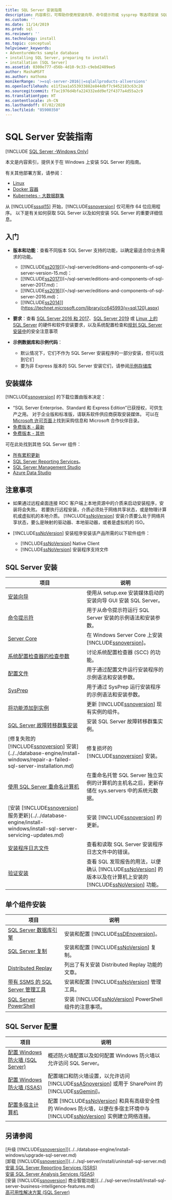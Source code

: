 ```yaml
---
title: SQL Server 安装指南
description: 内容索引，可帮助你使用安装向导、命令提示符或 sysprep 等选项安装 SQL Server 和关联组件。
ms.custom: ''
ms.date: 11/14/2019
ms.prod: sql
ms.reviewer: ''
ms.technology: install
ms.topic: conceptual
helpviewer_keywords:
- AdventureWorks sample database
- installing SQL Server, preparing to install
- installation [SQL Server]
ms.assetid: 0300e777-d56b-4d10-9c33-c9ebd2489ee5
author: MashaMSFT
ms.author: mathoma
monikerRange: '>=sql-server-2016||=sqlallproducts-allversions'
ms.openlocfilehash: e11f2aa1a553933882e844dbf7c9452183c63c28
ms.sourcegitcommit: f7ac1976d4bfa224332edd9ef2f4377a4d55a2c9
ms.translationtype: HT
ms.contentlocale: zh-CN
ms.lasthandoff: 07/02/2020
ms.locfileid: "85900350"
---
```

# <a name="sql-server-installation-guide"></a>SQL Server 安装指南

[!INCLUDE [SQL Server -Windows Only](../../includes/applies-to-version/sql-windows-only.md)]

本文是内容索引，提供关于在 Windows 上安装 SQL Server 的指南。

有关其他部署方案，请参阅：

- [Linux](../../linux/sql-server-linux-setup.md)
- [Docker 容器](../../linux/sql-server-linux-configure-docker.md)
- [Kubernetes - 大数据群集](../../big-data-cluster/deploy-get-started.md)

从 [!INCLUDE[sssql15](../../includes/sssql15-md.md)] 开始，[!INCLUDE[ssnoversion](../../includes/ssnoversion-md.md)] 仅可用作 64 位应用程序。 以下是有关如何获取 SQL Server 以及如何安装 SQL Server 的重要详细信息。

## <a name="getting-started"></a>入门
  
* **版本和功能**：查看不同版本 SQL Server 支持的功能，以确定最适合你业务需求的功能。 
    - [[!INCLUDE[ss2019](../../includes/sssqlv15-md.md)]](~/sql-server/editions-and-components-of-sql-server-version-15.md)：  
    - [[!INCLUDE[ss2017](../../includes/sssqlv14-md.md)]](~/sql-server/editions-and-components-of-sql-server-2017.md)：  
    - [[!INCLUDE[ss2016](../../includes/sssql15-md.md)]](~/sql-server/editions-and-components-of-sql-server-2016.md)：  
    - [[!INCLUDE[ss2014](../../includes/sssql14-md.md)]](https://technet.microsoft.com/library/cc645993(v=sql.120).aspx)

*  **要求**：查看 [SQL Server 2016 和 2017](../../sql-server/install/hardware-and-software-requirements-for-installing-sql-server.md)、[SQL Server 2019](../../sql-server/install/hardware-and-software-requirements-for-installing-sql-server.md) 或 [Linux 上的 SQL Server](../../linux/sql-server-linux-setup.md) 的硬件和软件安装要求，以及系统配置检查和[规划 SQL Server 安装中](../../sql-server/install/planning-a-sql-server-installation.md)的安全注意事项 


  
* **示例数据库和示例代码**： 
    * 默认情况下，它们不作为 SQL Server 安装程序的一部分安装，但可以找到它们 
    * 要为非 Express 版本的 SQL Server 安装它们，请参阅[示例存储库](../../samples/sql-samples-where-are.md)
    

## <a name="installation-media"></a>安装媒体

[!INCLUDE[ssnoversion](../../includes/ssnoversion-md.md)] 的下载位置由版本决定：

* “SQL Server Enterprise、Standard 和 Express Edition”已获授权，可供生产之用。 对于企业版和标准版，请联系软件供应商获取安装媒体。 可以在 [Microsoft 许可页面](https://www.microsoft.com/licensing/product-licensing/sql-server)上找到采购信息和 Microsoft 合作伙伴目录。
* [免费版本 - 最新](https://www.microsoft.com/sql-server/sql-server-downloads)
* [免费版本 - 其他](https://www.microsoft.com/evalcenter/evaluate-sql-server)


可在此处找到其他 SQL Server 组件： 

* [所有累积更新](https://sqlserverbuilds.blogspot.com/)
* [SQL Server Reporting Services](https://www.microsoft.com/download/details.aspx?id=100122)。 
* [SQL Server Management Studio](https://aka.ms/ssmsfullsetup)
* [Azure Data Studio](https://go.microsoft.com/fwlink/?linkid=2109256)


## <a name="considerations"></a>注意事项

-   如果通过远程桌面连接 RDC 客户端上本地资源中的介质来启动安装程序，安装将会失败。 若要执行远程安装，介质必须处于网络共享状态，或是物理计算机或虚拟机的本地介质。 [!INCLUDE[ssNoVersion](../../includes/ssnoversion-md.md)] 安装介质要么处于网络共享状态，要么是映射的驱动器、本地驱动器，或者是虚拟机的 ISO。  
  
  
-   [!INCLUDE[ssNoVersion](../../includes/ssnoversion-md.md)] 安装程序安装该产品所需的以下软件组件：  
  
    -   [!INCLUDE[ssNoVersion](../../includes/ssnoversion-md.md)] Native Client    
    -   [!INCLUDE[ssNoVersion](../../includes/ssnoversion-md.md)] 安装程序支持文件  

## <a name="sql-server-installation"></a>SQL Server 安装


|项目|说明|  
|-----------|-----------------|  
|[安装向导](../../database-engine/install-windows/install-sql-server-from-the-installation-wizard-setup.md)|使用从 setup.exe 安装媒体启动的安装向导 GUI 安装 SQL Server。 |  
|[命令提示符](../../database-engine/install-windows/install-sql-server-2016-from-the-command-prompt.md)|用于从命令提示符运行 SQL Server 安装的示例语法和安装参数。 | 
|[Server Core](../../database-engine/install-windows/install-sql-server-on-server-core.md)|在 Windows Server Core 上安装 [!INCLUDE[ssnoversion](../../includes/ssnoversion-md.md)]。|  
|[系统配置检查器的检查参数](../../database-engine/install-windows/check-parameters-for-the-system-configuration-checker.md)|讨论系统配置检查器 (SCC) 的功能。|   
|[配置文件](../../database-engine/install-windows/install-sql-server-2016-using-a-configuration-file.md)|用于通过配置文件运行安装程序的示例语法和安装参数。|  
|[SysPrep](../../database-engine/install-windows/install-sql-server-using-sysprep.md)|用于通过 SysPrep 运行安装程序的示例语法和安装参数。|
|[将功能添加到实例](../../database-engine/install-windows/add-features-to-an-instance-of-sql-server-2016-setup.md)|更新 [!INCLUDE[ssnoversion](../../includes/ssnoversion-md.md)] 现有实例的组件。|  
|[SQL Server 故障转移群集安装](../../sql-server/failover-clusters/install/sql-server-failover-cluster-installation.md)| 安装 SQL Server 故障转移群集实例。  | 
|[修复失败的 [!INCLUDE[ssnoversion](../../includes/ssnoversion-md.md)] 安装](../../database-engine/install-windows/repair-a-failed-sql-server-installation.md)|修复损坏的 [!INCLUDE[ssnoversion](../../includes/ssnoversion-md.md)] 安装。|  
|[使用 SQL Server 重命名计算机](../../database-engine/install-windows/rename-a-computer-that-hosts-a-stand-alone-instance-of-sql-server.md)|在重命名托管 SQL Server 独立实例的计算机的主机名之后，更新存储在 sys.servers 中的系统元数据。 |  
|[安装 [!INCLUDE[ssnoversion](../../includes/ssnoversion-md.md)] 服务更新](../../database-engine/install-windows/install-sql-server-servicing-updates.md)|安装 [!INCLUDE[ssnoversion](../../includes/ssnoversion-md.md)] 的更新。|  
|[安装程序日志文件](../../database-engine/install-windows/view-and-read-sql-server-setup-log-files.md)| 查看和读取 SQL Server 安装程序日志文件中的错误。 |  
|[验证安装](../../database-engine/install-windows/validate-a-sql-server-installation.md)|查看 SQL 发现报告的用法，以便确认 [!INCLUDE[ssNoVersion](../../includes/ssnoversion-md.md)] 的版本以及在计算机上安装的 [!INCLUDE[ssNoVersion](../../includes/ssnoversion-md.md)] 功能。|  
  
  
## <a name="individual-component-installation"></a>单个组件安装 
  
|项目|说明|  
|-----------|-----------------|  
|[SQL Server 数据库引擎](../../database-engine/install-windows/install-sql-server-database-engine.md)|安装和配置 [!INCLUDE[ssDEnoversion](../../includes/ssdenoversion-md.md)]。|  
|[SQL Server 复制](../../database-engine/install-windows/install-sql-server-replication.md)|安装和配置 [!INCLUDE[ssNoVersion](../../includes/ssnoversion-md.md)] 复制。|  
|[Distributed Replay](../../tools/distributed-replay/install-distributed-replay-overview.md)|列出了有关安装 Distributed Replay 功能的文章。|  
|[带有 SSMS 的 SQL Server 管理工具](https://msdn.microsoft.com/library/af68d59a-a04d-4f23-9967-ad4ee2e63381)|安装和配置 [!INCLUDE[ssNoVersion](../../includes/ssnoversion-md.md)] 管理工具。|  
|[SQL Server PowerShell](../../database-engine/install-windows/install-sql-server-powershell.md)|安装 [!INCLUDE[ssNoVersion](../../includes/ssnoversion-md.md)] PowerShell 组件的注意事项。|  
  

## <a name="sql-server-configuration"></a>SQL Server 配置 
  
|项目|说明|  
|-----------|-----------------|  
|[配置 Windows 防火墙 (SQL Server)](../../sql-server/install/configure-the-windows-firewall-to-allow-sql-server-access.md)|概述防火墙配置以及如何配置 Windows 防火墙以允许访问 SQL Server。|  
|[配置 Windows 防火墙 (SSAS)](https://docs.microsoft.com/analysis-services/instances/configure-the-windows-firewall-to-allow-analysis-services-access)|配置端口和防火墙设置，以允许访问 [!INCLUDE[ssASnoversion](../../includes/ssasnoversion-md.md)] 或用于 SharePoint 的 [!INCLUDE[ssGemini](../../includes/ssgemini-md.md)]。|  
|[配置多宿主计算机](../../sql-server/install/configure-a-multi-homed-computer-for-sql-server-access.md)|配置 [!INCLUDE[ssNoVersion](../../includes/ssnoversion-md.md)] 和具有高级安全性的 Windows 防火墙，以便在多宿主环境中与 [!INCLUDE[ssNoVersion](../../includes/ssnoversion-md.md)] 实例建立网络连接。|  

 
## <a name="see-also"></a>另请参阅  

[升级 [!INCLUDE[ssnoversion](../../includes/ssnoversion-md.md)]](../../database-engine/install-windows/upgrade-sql-server.md)   
[卸载 [!INCLUDE[ssnoversion](../../includes/ssnoversion-md.md)]](../../sql-server/install/uninstall-sql-server.md)   
[安装 SQL Server Reporting Services (SSRS)](../../reporting-services/install-windows/install-reporting-services.md)   
[安装 SQL Server Analysis Services (SSAS)](/analysis-services/instances/install-windows/install-analysis-services)   
[安装 [!INCLUDE[ssnoversion](../../includes/ssnoversion-md.md)] 商业智能功能](../../sql-server/install/install-sql-server-business-intelligence-features.md)   
[高可用性解决方案 (SQL Server)](../../sql-server/failover-clusters/high-availability-solutions-sql-server.md)  
